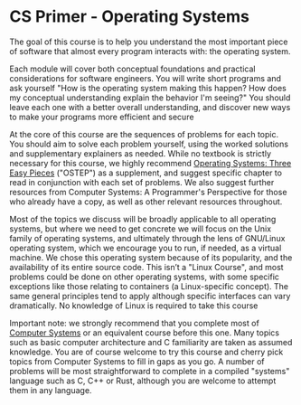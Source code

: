 # CS Primer - Operating Systems

The goal of this course is to help you understand the most important piece of software that almost every program interacts with: the operating system.

Each module will cover both conceptual foundations and practical considerations for software engineers. You will write short programs and ask yourself "How is the operating system making this happen? How does my conceptual understanding explain the behavior I'm seeing?" You should leave each one with a better overall understanding, and discover new ways to make your programs more efficient and secure

At the core of this course are the sequences of problems for each topic. You should aim to solve each problem yourself, using the worked solutions and supplementary explainers as needed. While no textbook is strictly necessary for this course, we highly recommend [Operating Systems: Three Easy Pieces](http://pages.cs.wisc.edu/~remzi/OSTEP/) ("OSTEP") as a supplement, and suggest specific chapter to read in conjunction with each set of problems. We also suggest further resources from Computer Systems: A Programmer's Perspective for those who already have a copy, as well as other relevant resources throughout.

Most of the topics we discuss will be broadly applicable to all operating systems, but where we need to get concrete we will focus on the Unix family of operating systems, and ultimately through the lens of GNU/Linux operating system, which we encourage you to run, if needed, as a virtual machine.
We chose this operating system because of its popularity, and the availability of its entire source code. This isn’t a "Linux Course", and most problems could be done on other operating systems, with some specific exceptions like those relating to containers (a Linux-specific concept). The same general principles tend to apply although specific interfaces can vary dramatically. No knowledge of Linux is required to take this course

Important note: we strongly recommend that you complete most of [Computer Systems](https://csprimer.com/courses/systems/) or an equivalent course before this one. Many topics such as basic computer architecture and C familiarity are taken as assumed knowledge. You are of course welcome to try this course and cherry pick topics from Computer Systems to fill in gaps as you go. A number of problems will be most straightforward to complete in a compiled "systems" language such as C, C++ or Rust, although you are welcome to attempt them in any language.
